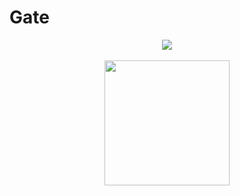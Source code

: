 # Gate

<p align="center">
	<img src="http://cresenity.com/application/crweb/default/media/img/favico.png">
	<br><br>
	<a href="https://hub.docker.com/repository/docker/haristhohir/gate">
		<img src="https://img.shields.io/docker/stars/haristhohir/gate.svg?style=for-the-badge" style="width:200px">
	</a>
</p>
